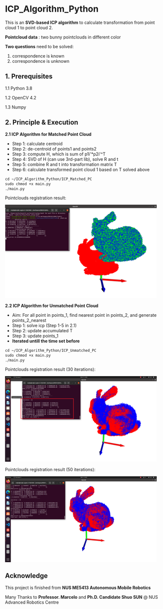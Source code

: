# ICP_Algorithm_Python
This is an **SVD-based ICP algorithm** to calculate transformation from point cloud 1 to point cloud 2.

**Pointcloud data** : two bunny pointclouds in different color

**Two questions** need to be solved:
1. correspondence is known  
2. correspondence is unknown  

## 1. Prerequisites
1.1 Python 3.8

1.2 OpenCV 4.2

1.3 Numpy

## 2. Principle & Execution
**2.1 ICP Algorithm for Matched Point Cloud**  
- Step 1: calculate centroid
- Step 2: de-centroid of points1 and points2
- Step 3: compute H, which is sum of p1i'*p2i'^T
- Step 4: SVD of H (can use 3rd-part lib), solve R and t
- Step 5: combine R and t into transformation matrix T
- Step 6: calculate transformed point cloud 1 based on T solved above

```
cd ~/ICP_Algorithm_Python/ICP_Matched_PC
sudo chmod +x main.py
./main.py
```
Pointclouds registration result:

<img src="https://github.com/Wang-Theo/ICP_Algorithm_Python/blob/devel/reault_image/matched_pc.png" width="500" alt="matched_pc"/>

**2.2 ICP Algorithm for Unmatched Point Cloud**
- Aim: For all point in points_1, find nearest point in points_2, and generate points_2_nearest
- Step 1: solve icp (Step 1-5 in 2.1)
- Step 2: update accumulated T
- Step 3: update points_1
- **Iterated untill the time set before**

```
cd ~/ICP_Algorithm_Python/ICP_Unmatched_PC
sudo chmod +x main.py
./main.py
```

Pointclouds registration result (30 iterations):

<img src="https://github.com/Wang-Theo/ICP_Algorithm_Python/blob/devel/reault_image/unmatched_pc_iter30.png" width="500" alt="matched_pc"/>

Pointclouds registration result (50 iterations):

<img src="https://github.com/Wang-Theo/ICP_Algorithm_Python/blob/devel/reault_image/unmatched_pc_iter50.png" width="500" alt="matched_pc"/>

## Acknowledge

This project is finished from **NUS ME5413 Autonomous Mobile Robotics**

Many Thanks to **Professor. Marcelo** and **Ph.D. Candidate Shuo SUN** @ NUS Advanced Robotics Centre
